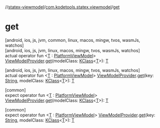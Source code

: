 //[statex-viewmodel](../../index.md)/[com.kodetools.statex.viewmodel](index.md)/[get](get.md)

# get

[android, ios, js, jvm, common, linux, macos, mingw, tvos, wasmJs, watchos]\
[android, ios, js, jvm, linux, macos, mingw, tvos, wasmJs, watchos]\
actual operator fun &lt;[T](get.md) : [PlatformViewModel](-platform-view-model/index.md)&gt; [ViewModelProvider](-view-model-provider/index.md).[get](get.md)(modelClass: [KClass](https://kotlinlang.org/api/core/kotlin-stdlib/kotlin.reflect/-k-class/index.html)&lt;[T](get.md)&gt;): [T](get.md)

[android, ios, js, jvm, linux, macos, mingw, tvos, wasmJs, watchos]\
actual operator fun &lt;[T](get.md) : [PlatformViewModel](-platform-view-model/index.md)&gt; [ViewModelProvider](-view-model-provider/index.md).[get](get.md)(key: [String](https://kotlinlang.org/api/core/kotlin-stdlib/kotlin/-string/index.html), modelClass: [KClass](https://kotlinlang.org/api/core/kotlin-stdlib/kotlin.reflect/-k-class/index.html)&lt;[T](get.md)&gt;): [T](get.md)

[common]\
expect operator fun &lt;[T](get.md) : [PlatformViewModel](-platform-view-model/index.md)&gt; [ViewModelProvider](-view-model-provider/index.md).[get](get.md)(modelClass: [KClass](https://kotlinlang.org/api/core/kotlin-stdlib/kotlin.reflect/-k-class/index.html)&lt;[T](get.md)&gt;): [T](get.md)

[common]\
expect operator fun &lt;[T](get.md) : [PlatformViewModel](-platform-view-model/index.md)&gt; [ViewModelProvider](-view-model-provider/index.md).[get](get.md)(key: [String](https://kotlinlang.org/api/core/kotlin-stdlib/kotlin/-string/index.html), modelClass: [KClass](https://kotlinlang.org/api/core/kotlin-stdlib/kotlin.reflect/-k-class/index.html)&lt;[T](get.md)&gt;): [T](get.md)
